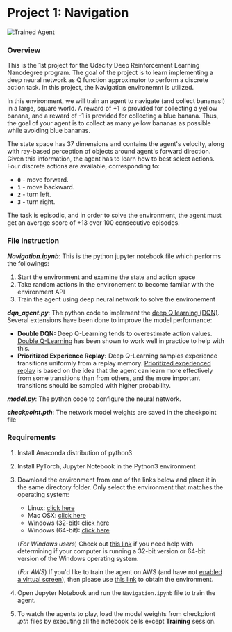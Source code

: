 [//]: # (Image References)

[image1]: https://user-images.githubusercontent.com/10624937/42135619-d90f2f28-7d12-11e8-8823-82b970a54d7e.gif "Trained Agent"

# Project 1: Navigation

![Trained Agent][image1]

### Overview

This is the 1st project for the Udacity Deep Reinforcement Learning Nanodegree program. The goal of the project is to learn implementing a deep neural network as Q function approximator to perform a discrete action task. In this project, the Navigation environemnt is utilized.

In this environment, we will train an agent to navigate (and collect bananas!) in a large, square world. A reward of +1 is provided for collecting a yellow banana, and a reward of -1 is provided for collecting a blue banana.  Thus, the goal of your agent is to collect as many yellow bananas as possible while avoiding blue bananas.  

The state space has 37 dimensions and contains the agent's velocity, along with ray-based perception of objects around agent's forward direction.  Given this information, the agent has to learn how to best select actions. Four discrete actions are available, corresponding to:
- **`0`** - move forward.
- **`1`** - move backward.
- **`2`** - turn left.
- **`3`** - turn right.

The task is episodic, and in order to solve the environment, the agent must get an average score of +13 over 100 consecutive episodes.

### File Instruction
_**Navigation.ipynb**_: This is the python jupyter notebook file which performs the followings:
1. Start the environment and examine the state and action space
2. Take random actions in the environement to become familar with the environment API
3. Train the agent using deep neural network to solve the environement

_**dqn_agent.py**_: The python code to implement the [deep Q learning (DQN)](https://storage.googleapis.com/deepmind-media/dqn/DQNNaturePaper.pdf). Several extensions have been done to improve the model performance:
- **Double DQN:** Deep Q-Learning tends to overestimate action values. [Double Q-Learning](https://arxiv.org/abs/1509.06461) has been shown to work well in practice to help with this. 
- **Prioritized Experience Replay:** Deep Q-Learning samples experience transitions uniformly from a replay memory. 
[Prioritized experienced replay](https://arxiv.org/abs/1511.05952) is based on the idea that the agent can learn more effectively from some transitions than from others, and the more important transitions should be sampled with higher probability.

_**model.py**_: The python code to configure the neural network.

_**checkpoint.pth**_: The network model weights are saved in the checkpoint file

### Requirements
1. Install Anaconda distribution of python3

2. Install PyTorch, Jupyter Notebook in the Python3 environment

3. Download the environment from one of the links below and place it in the same directory folder. Only select the environment that matches the operating system:
    - Linux: [click here](https://s3-us-west-1.amazonaws.com/udacity-drlnd/P1/Banana/Banana_Linux.zip)
    - Mac OSX: [click here](https://s3-us-west-1.amazonaws.com/udacity-drlnd/P1/Banana/Banana.app.zip)
    - Windows (32-bit): [click here](https://s3-us-west-1.amazonaws.com/udacity-drlnd/P1/Banana/Banana_Windows_x86.zip)
    - Windows (64-bit): [click here](https://s3-us-west-1.amazonaws.com/udacity-drlnd/P1/Banana/Banana_Windows_x86_64.zip)
    
    (_For Windows users_) Check out [this link](https://support.microsoft.com/en-us/help/827218/how-to-determine-whether-a-computer-is-running-a-32-bit-version-or-64) if you need help with determining if your computer is running a 32-bit version or 64-bit version of the Windows operating system.

    (_For AWS_) If you'd like to train the agent on AWS (and have not [enabled a virtual screen](https://github.com/Unity-Technologies/ml-agents/blob/master/docs/Training-on-Amazon-Web-Service.md)), then please use [this link](https://s3-us-west-1.amazonaws.com/udacity-drlnd/P1/Banana/Banana_Linux_NoVis.zip) to obtain the environment.

4. Open Jupyter Notebook and run the `Navigation.ipynb` file to train the agent. 

5. To watch the agents to play, load the model weights from checkpiont _.pth_ files by executing all the notebook cells except **Training** session.
